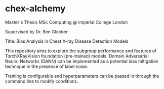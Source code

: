 # chex-aIchemy

Master's Thesis MSc Computing @ Imperial College London

Supervised by Dr. Ben Glocker

Title: Bias Analysis in Chest X-ray Disease Detection Models

This repository aims to explore the subgroup performance and features of TorchXRayVision foundation (pre-trained) models. Domain Adversarial Neural Networks (DANN) can be implemented as a potential bias mitigation technique in the presence of label noise.

Training is configurable and hyperparameters can be passed in through the command line to modify conditions.
